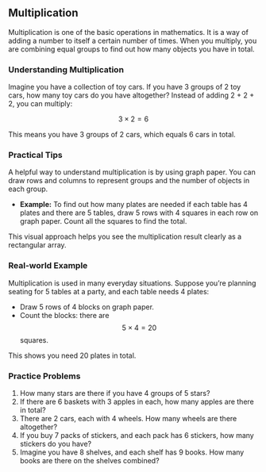 ## Multiplication

Multiplication is one of the basic operations in mathematics. It is a way of adding a number to itself a certain number of times. When you multiply, you are combining equal groups to find out how many objects you have in total.

### Understanding Multiplication

Imagine you have a collection of toy cars. If you have 3 groups of 2 toy cars, how many toy cars do you have altogether? Instead of adding 2 + 2 + 2, you can multiply:

$$
3 \times 2 = 6
$$

This means you have 3 groups of 2 cars, which equals 6 cars in total.

### Practical Tips

A helpful way to understand multiplication is by using graph paper. You can draw rows and columns to represent groups and the number of objects in each group.

- **Example:** To find out how many plates are needed if each table has 4 plates and there are 5 tables, draw 5 rows with 4 squares in each row on graph paper. Count all the squares to find the total.

This visual approach helps you see the multiplication result clearly as a rectangular array.

### Real-world Example

Multiplication is used in many everyday situations. Suppose you’re planning seating for 5 tables at a party, and each table needs 4 plates:

- Draw 5 rows of 4 blocks on graph paper.
- Count the blocks: there are $$5 \times 4 = 20$$ squares.

This shows you need 20 plates in total.

### Practice Problems

1. How many stars are there if you have 4 groups of 5 stars?
2. If there are 6 baskets with 3 apples in each, how many apples are there in total?
3. There are 2 cars, each with 4 wheels. How many wheels are there altogether?
4. If you buy 7 packs of stickers, and each pack has 6 stickers, how many stickers do you have?
5. Imagine you have 8 shelves, and each shelf has 9 books. How many books are there on the shelves combined?